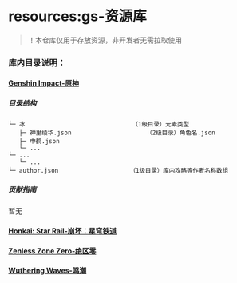 # resources:gs-资源库

> ！本仓库仅用于存放资源，非开发者无需拉取使用

### 库内目录说明：

#### [Genshin Impact-原神](https://gitee.com/qsyhh/resources/tree/gs/#genshin-impact-原神)

##### 目录结构

```
└─ 冰                              （1级目录）元素类型
   ├─ 神里绫华.json                     （2级目录）角色名.json
   ├─ 申鹤.json
   └─ ...
└─ ...
   └─ ...
└─ author.json                    （1级目录）库内攻略等作者名称数组
```

##### 贡献指南

暂无

#### [Honkai: Star Rail-崩坏：星穹铁道](https://gitee.com/qsyhh/resources/tree/sr/#honkai-star-rail-崩坏星穹铁道)

#### [Zenless Zone Zero-绝区零](https://gitee.com/qsyhh/resources#zenless-zone-zero-%E7%BB%9D%E5%8C%BA%E9%9B%B6)

#### [Wuthering Waves-鸣潮](https://gitee.com/qsyhh/resources#wuthering-waves-%E9%B8%A3%E6%BD%AE)